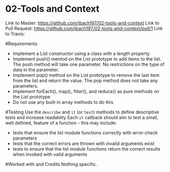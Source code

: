 # 02-Tools and Context

Link to Master: https://github.com/jbach197/02-tools-and-context
Link to Pull Request: https://github.com/jbach197/02-tools-and-context/pull/1
Link to Travis:

#Requirements
* Implement a List constructor using a class with a length property.
* Implement push() mentod on the List prototype to add items to the list.  The push method will take one parameter.  No restrictions on the type of data in the parameter.
* Implement pop() method on the List prototype to remove the last item from the list and return the value.  The pop method does not take any parameters.
* Implement forEach(), map(), filter(), and reduce() as pure methods on the List prototype
* Do not use any built-in array methods to do this

#Testing
Use the `describe` and `it` (or `test`) methods to define descriptive tests and increase readablity
Each `it` callback should aim to test a small, well defined, feature of a function - this may include:
  * tests that ensure the list module functions correctly with error-check parameters
  * tests that the correct errors are thrown with invalid arguments exist
  * tests to ensure that the list module functions return the correct results when invoked with valid arguments

#Worked with and Credits
Nothing specific.





